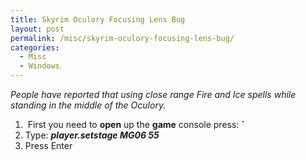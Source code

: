 ```yaml
---
title: Skyrim Oculory Focusing Lens Bug
layout: post
permalink: /misc/skyrim-oculory-focusing-lens-bug/
categories:
  - Misc
  - Windows
---
```

_People have reported that using close range Fire and Ice spells while standing in the middle of the Oculory._

  1.  First you need to **open** up the **game** console press: **\`**
  2. Type: **_player.setstage MG06 55_**
  3. Press Enter
